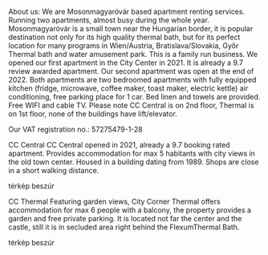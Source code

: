 About us:
We are Mosonmagyaróvár based apartment renting services. Running two apartments, almost busy during the whole year. Mosonmagyaróvár is a small town near the Hungarian border, it is popular destination not only for its high quality thermal bath, but for its perfect location for many programs in Wien/Austria, Bratislava/Slovakia, Győr Thermal bath and water amusement park.
This is a family run business. We opened our first apartment in the City Center in 2021. It is already a 9.7 review awarded apartment. Our second apartment was open at the end of 2022.
Both apartments are two bedroomed apartments with fully equipped kitchen (fridge, microwave, coffee maker, toast maker, electric kettle) air conditioning, free parking place for 1 car. Bed linen and towels are provided. Free WIFI and cable TV.
Please note CC Central is on 2nd floor, Thermal is on 1st floor, none of the buildings have lift/elevator.

Our VAT registration no.: 57275479-1-28

CC Central
CC Central opened in 2021, already a 9.7 booking rated apartment. Provides accommodation for max 5 habitants with city views in the old town center. Housed in a building dating from 1989. Shops are close in a short walking distance.

térkép beszúr

CC Thermal
Featuring garden views, City Corner Thermal offers accommodation for max 6 people with a balcony, the property provides a garden and free private parking. It is located not far the center and the castle, still it is in secluded area right behind the FlexumThermal Bath.

térkép beszúr

